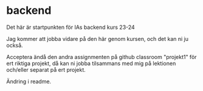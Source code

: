 # backend
Det här är startpunkten för IAs backend kurs 23-24

Jag kommer att jobba vidare på den här genom kursen, och det kan ni ju också.

Acceptera ändå den andra assignmenten på github classroom "projekt1" för ert riktiga projekt, då kan ni jobba tilsammans med mig på lektionen och/eller separat på ert projekt.

Ändring i readme.